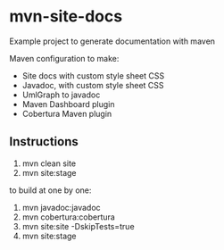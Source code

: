mvn-site-docs
===================

Example project to generate documentation with maven

Maven configuration to make:

 - Site docs with custom style sheet CSS
 - Javadoc, with custom style sheet CSS
 - UmlGraph to javadoc
 - Maven Dashboard plugin
 - Cobertura Maven plugin
 
 Instructions
 -----------------------------
 1. mvn clean site
 2. mvn site:stage
 
 to build at one by one:
 1. mvn javadoc:javadoc
 2. mvn cobertura:cobertura
 3. mvn site:site -DskipTests=true
 4. mvn site:stage
 